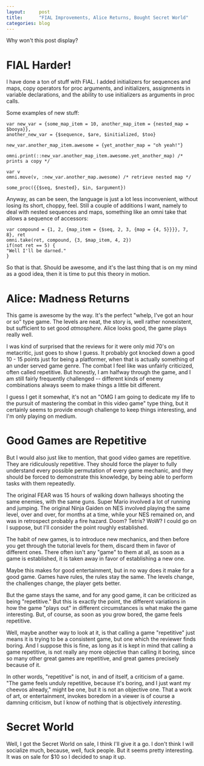 ```yaml
---
layout:     post
title:	    "FIAL Improvements, Alice Returns, Bought Secret World"
categories: blog
---
```


Why won't this post display?

# FIAL Harder!

I have done a ton of stuff with FIAL.  I added initializers for
sequences and maps, copy operators for proc arguments, and
initializers, assignments in variable declarations, and the ability to
use initializers as arguments in proc calls.

Some examples of new stuff:

    var new_var = {some_map_item = 10, another_map_item = {nested_map = $booya}},
    another_new_var = {$sequence, $are, $initialized, $too}

    new_var.another_map_item.awesome = {yet_another_map = "oh yeah!"}

    omni.print(::new_var.another_map_item.awesome.yet_another_map) /* prints a copy */

    var v
    omni.move(v, :new_var.another_map.awesome) /* retrieve nested map */

    some_proc({{$seq, $nested}, $in, $argument})

Anyway, as can be seen, the language is just a lot less inconvenient,
without losing its short, choppy, feel.  Still a couple of additions I
want, namely to deal with nested sequences and maps, something like an
omni take that allows a sequence of accessors:

    var compound = {1, 2, {map_item = {$seq, 2, 3, {map = {4, 5}}}}, 7, 8}, ret
    omni.take(ret, compound, {3, $map_item, 4, 2})
    if(not ret == 5) {
	"Well I'll be darned."
    }

So that is that.  Should be awesome, and it's the last thing that is
on my mind as a good idea, then it is time to put this theory in
motion.

# Alice: Madness Returns

This game is awesome by the way.  It's the perfect "whelp, I've got an
hour or so" type game.  The levels are neat, the story is, well rather
nonexistent, but sufficient to set good *atmosphere*.  Alice looks
good, the game plays really well.

I was kind of surprised that the reviews for it were only mid 70's on
metacritic, just goes to show I guess.  It probably got knocked down a
good 10 - 15 points just for being a platformer, when that is actually
something of an under served game genre.  The combat I feel like was
unfairly criticized, often called repetitive.  But honestly, I am
halfway through the game, and I am still fairly frequently challenged
-- different kinds of enemy combinations always seem to make things a
little bit different.

I guess I get it somewhat, it's not an "OMG I am going to dedicate my
life to the pursuit of mastering the combat in this video game" type
thing, but it certainly seems to provide enough challenge to keep
things interesting, and I'm only playing on medium.

# Good Games are Repetitive

But I would also just like to mention, that good video games are
repetitive.  They are ridiculously repetitive.  They should force the
player to fully understand every possible permutation of every game
mechanic, and they should be forced to demonstrate this knowledge, by
being able to perform tasks with them repeatedly.

The original FEAR was 15 hours of walking down hallways shooting the
same enemies, with the same guns.  Super Mario involved a lot of
running and jumping.  The original Ninja Gaiden on NES involved
playing the same level, over and over, for months at a time, while
your NES remained on, and was in retrospect probably a fire hazard.
Doom?  Tetris? WoW?  I could go on I suppose, but I'll consider the
point roughly established.

The habit of new games, is to introduce new mechanics, and then before
you get through the tutorial levels for them, discard them in favor of
different ones.  There often isn't any "game" to them at all, as soon
as a game is established, it is taken away in favor of establishing a
new one.

Maybe this makes for good entertainment, but in no way does it make
for a good game.  Games have rules, the rules stay the same.  The
levels change, the challenges change, the player gets better.

But the game stays the same, and for any good game, it can be
criticized as being "repetitive."  But this is exactly the point, the
different variations in how the game "plays out" in different
circumstances is what make the game interesting.  But, of course, as
soon as you grow bored, the game feels repetitive.

Well, maybe another way to look at it, is that calling a game
"repetitive" just means it is trying to be a consistent game, but one
which the reviewer finds boring.  And I suppose this is fine, as long
as it is kept in mind that calling a game repetitive, is not really
any more objective than calling it boring, since so many other great
games are repetitive, and great games precisely because of it.

In other words, "repetitive" is not, in and of itself, a criticism of
a game.  "The game feels unduly repetitive, because it's boring, and I
just want my cheevos already," might be one, but it is not an
objective one.  That a work of art, or entertainment, invokes boredom
in a viewer is of course a damning criticism, but I know of nothing
that is objectively *interesting*.

# Secret World

Well, I got the Secret World on sale, I think I'll give it a go.  I
don't think I will socialize much, because, well, fuck people.  But it
seems pretty interesting.  It was on sale for $10 so I decided to snap
it up.
